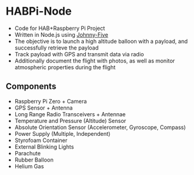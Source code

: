 # HABPi-Node #

* Code for HAB+Raspberry Pi Project
* Written in Node.js using [Johnny-Five](http://johnny-five.io)
* The objective is to launch a high altitude balloon with a payload, and successfully retrieve the payload
* Track payload with GPS and transmit data via radio 
* Additionally document the flight with photos, as well as monitor atmospheric properties during the flight

## Components ##

* Raspberry Pi Zero + Camera
* GPS Sensor + Antenna
* Long Range Radio Transceivers + Antennae
* Temperature and Pressure (Altitude) Sensor
* Absolute Orientation Sensor (Accelerometer, Gyroscope, Compass)
* Power Supply (Multiple, Independent)
* Styrofoam Container
* External Blinking Lights
* Parachute
* Rubber Balloon
* Helium Gas